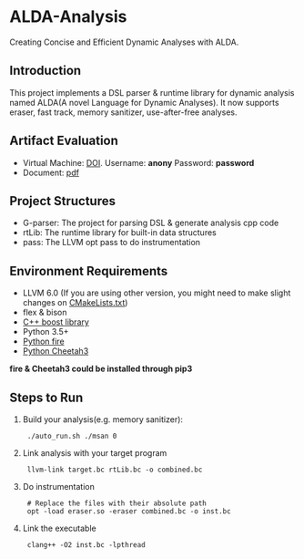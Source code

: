# ALDA-Analysis

Creating Concise and Efficient Dynamic Analyses with ALDA.

## Introduction

This project implements a DSL parser & runtime library for dynamic analysis named ALDA(A novel Language for Dynamic Analyses). It now supports eraser, fast track, memory sanitizer, use-after-free analyses. 

## Artifact Evaluation

+ Virtual Machine: [DOI](https://doi.org/10.5281/zenodo.5748339). Username: **anony** Password: **password**
+ Document: [pdf](AE.pdf)

## Project Structures

+ G-parser: The project for parsing DSL & generate analysis cpp code
+ rtLib: The runtime library for built-in data structures
+ pass: The LLVM opt pass to do instrumentation

## Environment Requirements

+ LLVM 6.0 (If you are using other version, you might need to make slight changes on [CMakeLists.txt](eraser/CMakeLists.txt))
+ flex & bison
+ [C++ boost library](https://www.boost.org/)
+ Python 3.5+
+ [Python fire](https://github.com/google/python-fire)
+ [Python Cheetah3](https://pythonhosted.org/Cheetah/)

**fire & Cheetah3 could be installed through pip3**

## Steps to Run 

1. Build your analysis(e.g. memory sanitizer):

        ./auto_run.sh ./msan 0

2. Link analysis with your target program

        llvm-link target.bc rtLib.bc -o combined.bc

3. Do instrumentation

        # Replace the files with their absolute path
        opt -load eraser.so -eraser combined.bc -o inst.bc

4. Link the executable

        clang++ -O2 inst.bc -lpthread
